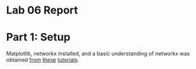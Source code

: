 # Lab 06 Report

# Part 1: Setup

Matplotlib, networkx installed, and a basic understanding of networkx was obtained [from](https://networkx.org/documentation/stable/tutorial.html) [these](https://networkx.org/documentation/stable/auto_examples/index.html) [tutorials](https://networkx.org/documentation/stable/reference/index.html).
